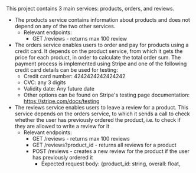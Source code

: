 This project contains 3 main services: products, orders, and reviews. 
- The products service contains information about products and does not depend on any of the two other services. 
    - Relevant endpoints:
        - GET /reviews - returns max 100 review
- The orders service enables users to order and pay for products using a credit card. It depends on the product service, from which it gets the price for each product, in order to calculate the total order sum. The payment process is implemented using Stripe and one of the following credit card details can be used for testing:
    - Credit card number: 4242424242424242
    - CVC: any 3 digits
    - Validity date: Any future date
    - Other options can be found on Stripe's testing page documentation: https://stripe.com/docs/testing
- The reviews service enables users to leave a review for a product. This service depends on the orders service, to which it sends a call to check whether the user has previously ordered the product, i.e. to check if they are allowed to write a review for it
    - Relevant endpoints:
        - GET /reviews - returns max 100 reviews
        - GET /reviews?product_id - returns all reviews for a product
        - POST /reviews - creates a new review for the product if the user has previously ordered it
            - Expected request body: {product_id: string, overall: float,
            